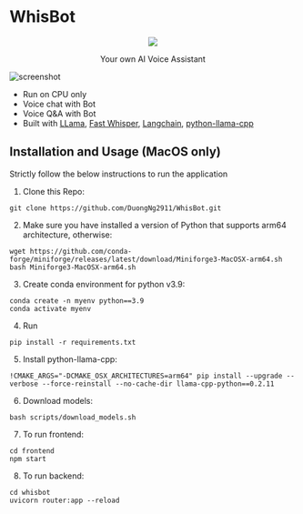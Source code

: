 # WhisBot
<p align="center">
  <img src="https://github.com/DuongNg2911/WhisBot/assets/127082369/af66e2d1-b47c-4fdb-85d5-f73e2451b3c0"/>
</p>

<p align="center">Your own AI Voice Assistant</p>

![screenshot](https://github.com/DuongNg2911/WhisBot/assets/127082369/dde98ba9-b777-4c46-82da-85ecf838db99)

- Run on CPU only
- Voice chat with Bot
- Voice Q&A with Bot
- Built with [LLama](https://github.com/facebookresearch/llama), [Fast Whisper](https://github.com/openai/whisper), [Langchain](https://github.com/langchain-ai/langchain), [python-llama-cpp](https://github.com/abetlen/llama-cpp-python)

## Installation and Usage (MacOS only)
Strictly follow the below instructions to run the application

1. Clone this Repo:
```
git clone https://github.com/DuongNg2911/WhisBot.git
```
2. Make sure you have installed a version of Python that supports arm64 architecture, otherwise:
```
wget https://github.com/conda-forge/miniforge/releases/latest/download/Miniforge3-MacOSX-arm64.sh
bash Miniforge3-MacOSX-arm64.sh
```
3. Create conda environment for python v3.9:
```
conda create -n myenv python==3.9
conda activate myenv
```
4. Run
```
pip install -r requirements.txt
```
5. Install python-llama-cpp:
```
!CMAKE_ARGS="-DCMAKE_OSX_ARCHITECTURES=arm64" pip install --upgrade --verbose --force-reinstall --no-cache-dir llama-cpp-python==0.2.11
```
6. Download models:
```
bash scripts/download_models.sh
```
7. To run frontend:
```
cd frontend
npm start
```
8. To run backend:
```
cd whisbot
uvicorn router:app --reload
```
